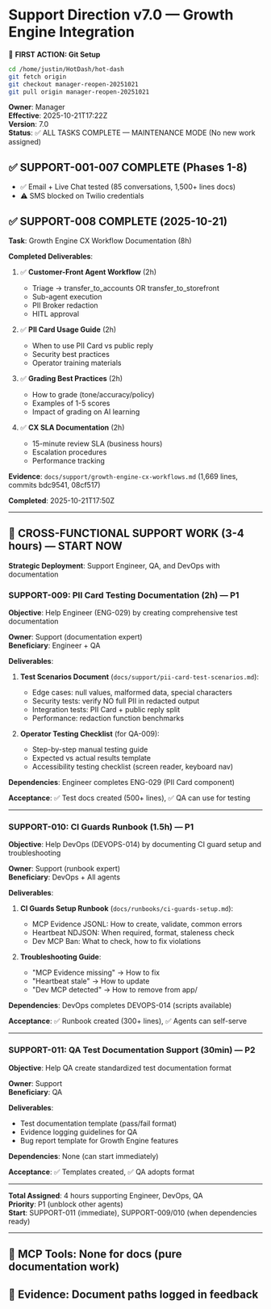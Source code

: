 # Support Direction v7.0 — Growth Engine Integration

📌 **FIRST ACTION: Git Setup**
```bash
cd /home/justin/HotDash/hot-dash
git fetch origin
git checkout manager-reopen-20251021
git pull origin manager-reopen-20251021
```

**Owner**: Manager  
**Effective**: 2025-10-21T17:22Z  
**Version**: 7.0  
**Status**: ✅ ALL TASKS COMPLETE — MAINTENANCE MODE (No new work assigned)

## ✅ SUPPORT-001-007 COMPLETE (Phases 1-8)
- ✅ Email + Live Chat tested (85 conversations, 1,500+ lines docs)
- ⚠️ SMS blocked on Twilio credentials

## ✅ SUPPORT-008 COMPLETE (2025-10-21)

**Task**: Growth Engine CX Workflow Documentation (8h)

**Completed Deliverables**:

1. ✅ **Customer-Front Agent Workflow** (2h)
   - Triage → transfer_to_accounts OR transfer_to_storefront
   - Sub-agent execution
   - PII Broker redaction
   - HITL approval

2. ✅ **PII Card Usage Guide** (2h)
   - When to use PII Card vs public reply
   - Security best practices
   - Operator training materials

3. ✅ **Grading Best Practices** (2h)
   - How to grade (tone/accuracy/policy)
   - Examples of 1-5 scores
   - Impact of grading on AI learning

4. ✅ **CX SLA Documentation** (2h)
   - 15-minute review SLA (business hours)
   - Escalation procedures
   - Performance tracking

**Evidence**: `docs/support/growth-engine-cx-workflows.md` (1,669 lines, commits bdc9541, 08cf517)

**Completed**: 2025-10-21T17:50Z

---

## 🔄 CROSS-FUNCTIONAL SUPPORT WORK (3-4 hours) — START NOW

**Strategic Deployment**: Support Engineer, QA, and DevOps with documentation

### SUPPORT-009: PII Card Testing Documentation (2h) — P1

**Objective**: Help Engineer (ENG-029) by creating comprehensive test documentation

**Owner**: Support (documentation expert)  
**Beneficiary**: Engineer + QA

**Deliverables**:
1. **Test Scenarios Document** (`docs/support/pii-card-test-scenarios.md`):
   - Edge cases: null values, malformed data, special characters
   - Security tests: verify NO full PII in redacted output
   - Integration tests: PII Card + public reply split
   - Performance: redaction function benchmarks

2. **Operator Testing Checklist** (for QA-009):
   - Step-by-step manual testing guide
   - Expected vs actual results template
   - Accessibility testing checklist (screen reader, keyboard nav)

**Dependencies**: Engineer completes ENG-029 (PII Card component)

**Acceptance**: ✅ Test docs created (500+ lines), ✅ QA can use for testing

---

### SUPPORT-010: CI Guards Runbook (1.5h) — P1

**Objective**: Help DevOps (DEVOPS-014) by documenting CI guard setup and troubleshooting

**Owner**: Support (runbook expert)  
**Beneficiary**: DevOps + All agents

**Deliverables**:
1. **CI Guards Setup Runbook** (`docs/runbooks/ci-guards-setup.md`):
   - MCP Evidence JSONL: How to create, validate, common errors
   - Heartbeat NDJSON: When required, format, staleness check
   - Dev MCP Ban: What to check, how to fix violations
   
2. **Troubleshooting Guide**:
   - "MCP Evidence missing" → How to fix
   - "Heartbeat stale" → How to update
   - "Dev MCP detected" → How to remove from app/

**Dependencies**: DevOps completes DEVOPS-014 (scripts available)

**Acceptance**: ✅ Runbook created (300+ lines), ✅ Agents can self-serve

---

### SUPPORT-011: QA Test Documentation Support (30min) — P2

**Objective**: Help QA create standardized test documentation format

**Owner**: Support  
**Beneficiary**: QA

**Deliverables**:
- Test documentation template (pass/fail format)
- Evidence logging guidelines for QA
- Bug report template for Growth Engine features

**Dependencies**: None (can start immediately)

**Acceptance**: ✅ Templates created, ✅ QA adopts format

---

**Total Assigned**: 4 hours supporting Engineer, DevOps, QA  
**Priority**: P1 (unblock other agents)  
**Start**: SUPPORT-011 (immediate), SUPPORT-009/010 (when dependencies ready)

---

## 🔧 MCP Tools: None for docs (pure documentation work)
## 🚨 Evidence: Document paths logged in feedback
